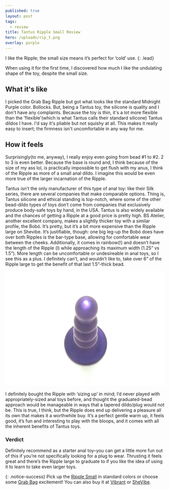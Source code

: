 ```yaml
---
published: true
layout: post
tags:
  - review
title: Tantus Ripple Small Review
hero: /uploads/rip_t.png
overlay: purple
---
```

I like the Ripple; the small size means it’s perfect for ‘cold’ use.
{: .lead}

When using it for the first time, I discovered how much I like the undulating shape of the toy, despite the small size.

<!--break-->

## What it's like
I picked the Grab Bag Ripple but got what looks like the standard Midnight Purple color. Bollocks. But, being a Tantus toy, the silicone is quality and I don't have any complaints. Because the toy is thin, it's a lot more flexible than the 'flexible'(which is what Tantus calls their standard silicone) Tantus dildos I have. I'd say it's pliable but not squishy at all. This makes it really easy to insert; the firmness isn't uncomfortable in any way for me.

## How it feels

Surprisingly(to me, anyway), I really enjoy even going from bead #1 to #2. 2 to 3 is even better. Because the base is round and, I think because of the size of my ass lol, is practically impossible to get flush with my anus, I think of the Ripple as more of a small anal dildo. I imagine this would be even more true of the larger incarnation of the Ripple.

Tantus isn’t the only manufacturer of this type of anal toy: like their Silk series, there are several companies that make comparable options. Thing is, Tantus silicone and ethical standing is top-notch, where some of the other bead-dildo types of toys don’t come from companies that exclusively produce body-safe toys by hand, in the USA. Tantus is also widely available and the chances of getting a Ripple at a good price is pretty high. BS Atelier, another excellent company, makes a slightly thicker toy with a similar profile, the Bobó. It’s pretty, but it’s a bit more expensive than the Ripple large on Shevibe. It’s justifiable, though: one big leg-up the Bobó does have over both Ripples is the bar-type base, allowing for comfortable wear between the cheeks. Additionally, it comes in rainbow(!) and doesn’t have the length of the Ripple (l) while approaching its maximum width (1.25” vs 1.5”). More length can be uncomfortable or undesireable in anal toys, so I see this as a plus. I definitely can’t, and wouldn’t like to, take over 6” of the Ripple large to get the benefit of that last 1.5”-thick bead.

![](/uploads/rip_t.png)

I definitely bought the Ripple with ‘sizing up’ in mind; I’d never played with appropriately-sized anal toys before, and thought the graduated-bead approach would be manageable in ways that a tapered dildo/plug would not be. This is true, I think, but the Ripple does end up delivering a pleasure all its own that makes it a worthwhile buy. It’s a perfect gentle warm up, it feels good, it’s fun and interesting to play with the bloops, and it comes with all the inherent benefits of Tantus toys.

### Verdict
Definitely recommend as a starter anal toy–you can get a little more fun out of this if you’re not specifically looking for a plug to wear. Thrusting it feels great and there’s the Ripple large to graduate to if you like the idea of using it to learn to take even larger toys.

{: .notice-success}
Pick up the [Ripple Small](https://www.tantusinc.com/products/ripple-small?rfsn=1509054.ecb2e1) in standard colors or choose some [Grab Bag](https://www.tantusinc.com/products/ripple-small-grab-bag?rfsn=1509054.ecb2e1) excitement! You can also buy it at [Vibrant](https://www.bevibrant.com/products/tantus-ripple-small-anal-toy?rfsn=1509055.df2dc&utm_source=refersion&utm_medium=affiliate&utm_campaign=1509055.df2dc) or [SheVibe](https://shevibe.com/ripple-small-silicone-butt-plug-by-tantus-black#oid=1432_1). 
